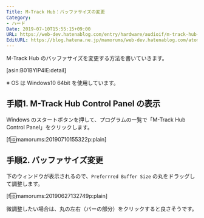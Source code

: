 ```yaml
---
Title: M-Track Hub：バッファサイズの変更
Category:
- ハード
Date: 2019-07-10T15:55:15+09:00
URL: https://web-dev.hatenablog.com/entry/hardware/audioif/m-track-hub-change-buffer-size
EditURL: https://blog.hatena.ne.jp/mamorums/web-dev.hatenablog.com/atom/entry/17680117127216283552
---
```


M-Track Hub のバッファサイズを変更する方法を書いていきます。

[asin:B01BYIP4IE:detail]

※ OS は Windows10 64bit を使用しています。


## 手順1. M-Track Hub Control Panel の表示
Windows のスタートボタンを押して、プログラムの一覧で「M-Track Hub Control Panel」をクリックします。

[f:id:mamorums:20190710155322p:plain]


## 手順2. バッファサイズ変更
下のウィンドウが表示されるので、`Preferrred Buffer Size` の丸をドラッグして調整します。

[f:id:mamorums:20190627132749p:plain]

微調整したい場合は、丸の左右（バーの部分）をクリックすると良さそうです。
